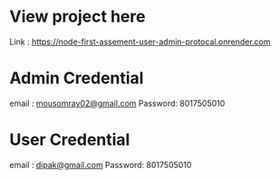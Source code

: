 # View project here
Link : https://node-first-assement-user-admin-protocal.onrender.com 

# Admin Credential 
email : mousomray02@gmail.com 
Password: 8017505010 

# User Credential
email : dipak@gmail.com 
Password: 8017505010
